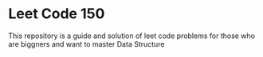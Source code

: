 # Leet Code 150
This repository is a  guide and solution of leet code problems for those who are biggners and want to master Data Structure  

